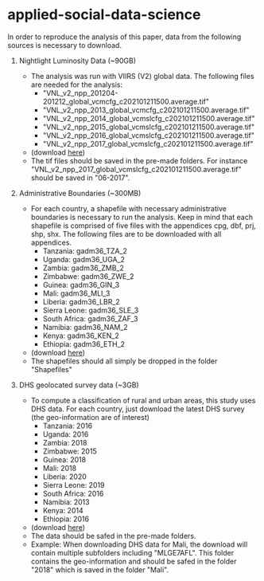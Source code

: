 # applied-social-data-science

In order to reproduce the analysis of this paper, data from the following sources is necessary to download.

1. Nightlight Luminosity Data (~90GB)
	- The analysis was run with VIIRS (V2) global data. The following files are needed for the analysis:
		- "VNL_v2_npp_201204-201212_global_vcmcfg_c202101211500.average.tif"
		- "VNL_v2_npp_2013_global_vcmcfg_c202101211500.average.tif"
		- "VNL_v2_npp_2014_global_vcmslcfg_c202101211500.average.tif"
		- "VNL_v2_npp_2015_global_vcmslcfg_c202101211500.average.tif"
		- "VNL_v2_npp_2016_global_vcmslcfg_c202101211500.average.tif"
		- "VNL_v2_npp_2017_global_vcmslcfg_c202101211500.average.tif"
	- (download [here](https://eogdata.mines.edu/products/vnl/))
	- The tif files should be saved in the pre-made folders. For instance "VNL_v2_npp_2017_global_vcmslcfg_c202101211500.average.tif" should be saved in "06-2017".

2. Administrative Boundaries (~300MB)
	- For each country, a shapefile with necessary administrative boundaries is necessary to run the analysis. Keep in mind that each shapefile is comprised of five files with the appendices cpg, dbf, prj, shp, shx. The following files are to be downloaded with all appendices.
		- Tanzania: gadm36_TZA_2
		- Uganda: gadm36_UGA_2
		- Zambia: gadm36_ZMB_2
		- Zimbabwe: gadm36_ZWE_2
		- Guinea: gadm36_GIN_3
		- Mali: gadm36_MLI_3
		- Liberia: gadm36_LBR_2
		- Sierra Leone: gadm36_SLE_3
		- South Africa: gadm36_ZAF_3
		- Namibia: gadm36_NAM_2
		- Kenya: gadm36_KEN_2
		- Ethiopia: gadm36_ETH_2
	- (download [here](https://gadm.org/download_country_v3.html))
	- The shapefiles should all simply be dropped in the folder "Shapefiles"


3. DHS geolocated survey data (~3GB)
	- To compute a classification of rural and urban areas, this study uses DHS data. For each country, just download the latest DHS survey (the geo-information are of interest)
		- Tanzania: 2016
		- Uganda: 2016
		- Zambia: 2018
		- Zimbabwe: 2015
		- Guinea: 2018
		- Mali: 2018
		- Liberia: 2020
		- Sierra Leone: 2019
		- South Africa: 2016
		- Namibia: 2013
		- Kenya: 2014
		- Ethiopia: 2016
	- (download [here](https://dhsprogram.com/data/available-datasets.cfm))
	- The data should be safed in the pre-made folders. 
	- Example: When downloading DHS data for Mali, the download will contain multiple subfolders including "MLGE7AFL". This folder contains the geo-information and should be safed in the folder "2018" which is saved in the folder "Mali".

